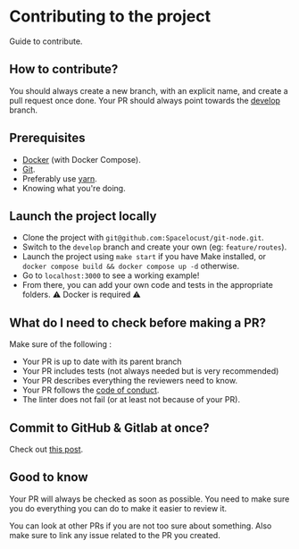 # Contributing to the project
Guide to contribute.

## How to contribute?
You should always create a new branch, with an explicit name, and create a pull request once done. Your PR should always point towards the [develop](https://github.com/Spacelocust/git-node/tree/develop) branch.

## Prerequisites
- [Docker](https://www.docker.com/) (with Docker Compose).
- [Git](https://git-scm.com/).
- Preferably use [yarn](https://yarnpkg.com/).
- Knowing what you're doing.

## Launch the project locally
- Clone the project with `git@github.com:Spacelocust/git-node.git`.
- Switch to the `develop` branch and create your own (eg: `feature/routes`).
- Launch the project using `make start` if you have Make installed, or `docker compose build && docker compose up -d` otherwise.
- Go to `localhost:3000` to see a working example!
- From there, you can add your own code and tests in the appropriate folders.
⚠️ Docker is required ⚠️

## What do I need to check before making a PR?
Make sure of the following :
- Your PR is up to date with its parent branch
- Your PR includes tests (not always needed but is very recommended)
- Your PR describes everything the reviewers need to know.
- Your PR follows the [code of conduct](CODE_OF_CONDUCT.md).
- The linter does not fail (or at least not because of your PR).

## Commit to GitHub & Gitlab at once?
Check out [this post](https://jigarius.com/blog/multiple-git-remote-repositories).

## Good to know
Your PR will always be checked as soon as possible. You need to make sure you do everything you can do to make it easier to review it.

You can look at other PRs if you are not too sure about something. Also make sure to link any issue related to the PR you created.
